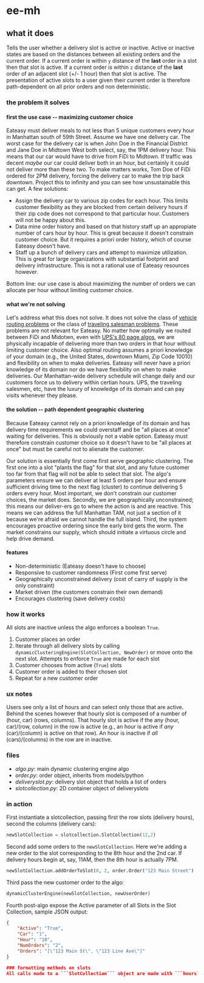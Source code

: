 # ee-mh

## what it does
Tells the user whether a delivery slot is active or inactive.  Active or inactive states are based on the distances between all existing orders and the current order.  If a current order is within ```y``` distance of the **last** order in a slot then that slot is active.  If a current order is within ```z``` distance of the **last** order of an adjacent slot (+/- 1 hour) then that slot is active.  The presentation of active slots to a user given their current order is therefore path-dependent on all prior orders and non deterministic.

### the problem it solves
#### first the use case -- maximizing customer choice
Eateasy must deliver meals to not less than 5 unique customers every hour in Manhattan south of 59th Street.  Assume we have one delivery car.  The worst case for the delivery car is when John Doe in the Financial District and Jane Doe in Midtown West both select, say, the 1PM delivery hour.  This means that our car would have to drive from FiDi to Midtown.  If traffic was decent *maybe* our car could deliver both in an hour, but certainly it could not deliver more than these two.  To make matters works, Tom Doe of FiDi ordered for 2PM delivery, forcing the delivery car to make the trip back downtown.  Project this to infinity and you can see how unsustainable this can get.  A few solutions:
* Assign the delivery car to various zip codes for each hour.  This limits customer flexibility as they are blocked from certain delivery hours if their zip code does not correspond to that particular hour.  Customers will not be happy about this.
* Data mine order history and based on that history staff up an appropiate number of cars hour by hour.  This is great because it doesn't constrain customer choice.  But it requires a priori order history, which of course Eateasy doesn't have.
* Staff up a bunch of delivery cars and attempt to maximize utilization.  This is great for large organizations with substantial footprint and delivery infrastructure.  This is not a rational use of Eateasy resources however.

Bottom line: our use case is about maximizing the number of orders we can allocate per hour without limiting customer choice.

#### what we're not solving
Let's address what this does not solve.  It does not solve the class of [vehicle routing problems](http://en.wikipedia.org/wiki/Vehicle_routing_problem) or the class of [traveling salesman problems](http://en.wikipedia.org/wiki/Traveling_salesman_problem).  These problems are not relevant for Eateasy.  No matter how optimally we routed between FiDi and Midotwn, even with [UPS's 80 page algos](http://www.fastcompany.com/3004319/brown-down-ups-drivers-vs-ups-algorithm), we are physically incapable of delivering more than two orders in that hour without limiting customer choice.  Also optimal routing assumes a priori knowledge of your domain (e.g., the United States, downtown Miami, Zip Code 10010) and flexibility on when to make deliveries.  Eateasy will never have a priori knowledge of its domain nor do we have flexibility on when to make deliveries.  Our Manhattan-wide delivery schedule will change daily and our customers force us to delivery within certian hours.  UPS, the traveling salesmen, etc, have the luxury of knowledge of its domain and can pay visits whenever they please.  

#### the solution -- path dependent geographic clustering 
Because Eateasy cannot rely on a priori knowledge of its domain and has delivery time requirements we could overstaff and be "all places at once" waiting for deliveries.  This is obviously not a viable option.  Eateasy must therefore constrain customer choice so it doesn't have to be "all places at once" but must be careful not to alienate the customer.

Our solution is essentially first come first serve geographic clustering.  The first one into a slot "plants the flag" for that slot, and any future customer too far from that flag will not be able to select that slot.  The algo's parameters ensure we can deliver at least 5 orders per hour and ensure sufficient driving time to the next flag (cluster) to continue delivering 5 orders every hour.  Most important, we don't constrain our customer choices, the market does.  Secondly, we are geographically unconstrained; this means our deliver-ers go to where the action is and are reactive.  This means we can address the full Manhattan TAM, not just a section of it because we're afraid we cannot handle the full island.  Third, the system encourages proactive ordering since the early bird gets the worm.  The market constrains our supply, which should initiate a virtuous circle and help drive demand.  

#### features
* Non-deterministic (Eateasy doesn't have to choose) 
* Responsive to customer randomness (First come first serve)
* Geographically unconstrained delivery (cost of carry of supply is the only constraint) 
* Market driven (the customers constrain their own demand)
* Encourages clustering (save delivery costs)

### how it works
All slots are inactive unless the algo enforces a boolean ```True```. 

1. Customer places an order 
2. Iterate through all delivery slots by calling ```dynamicClusteringEngine(SlotCollection, NewOrder)``` or move onto the next slot.  Attempts to enforce ```True``` are made for each slot 
3. Customer chooses from active (```True```) slots
4. Customer order is added to their chosen slot
5. Repeat for a new customer order

### ux notes
Users see only a list of hours and can select only those that are active.  Behind the scenes however that hourly slot is composed of a number of (hour, car) (rows, columns).  That hourly slot is active if the any (hour, car)/(row, column) in the row is active (e.g., an hour is active if *any* (car)/(column) is active on that row).  An hour is inactive if *all* (cars)/(columns) in the row are in inactive.

### files
* *algo.py*: main dynamic clustering engine algo
* *order.py*: order object, inherits from models/python
* *deliveryslot.py*: delivery slot object that holds a list of orders
* *slotcollection.py*: 2D container object of deliveryslots

### in action
First instantiate a slotcollection, passing first the row slots (delivery hours), second the columns (delivery cars):

```python
newSlotCollection = slotcollection.SlotCollection(12,2)
```

Second add some orders to the ```newSlotCollection```.  Here we're adding a new order to the slot corresponding to the 8th hour and the 2nd car.  If delivery hours begin at, say, 11AM, then the 8th hour is actually 7PM.
```python
newSlotCollection.addOrderToSlot(8, 2, order.Order("123 Main Street")
```
Third pass the new customer order to the algo:
```python
dynamicClusterEngine(newSlotCollection, newUserOrder)
```

Fourth post-algo expose the Active parameter of all Slots in the Slot Collection, sample JSON output:
```json
{
    "Active": "True",
    "Car": "1",
    "Hour": "10",
    "NumOrders": "2",
    "Orders": "[\"123 Main St\", \"123 Line Ave\"]"
}

### formatting methods on slots 
All calls made to a ```SlotCollection``` object are made with ```hours``` first and ```cars``` second.  ```hours``` correspond to ```row``` lists and ```cars``` correspond to row-list elements (columns). 

